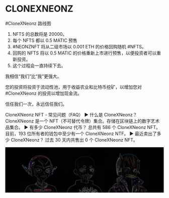 # CLONEXNEONZ

\#CloneXNeonz 路线图

1. NFTS 的总数将是 20000。
2. 每个 NFTS 都以 0.5 MATIC 预售
3. \#NEONZNFT 将从二级市场以 0.001 ETH 的价格回购随机 #NFTS。
4. 回购的 NFTS 将以 0.5 MATIC 的价格重新上市进行预售，以便投资者可以重新投资。
5. 这个过程会一直持续下去。

我相信“我们”比“我”更强大。

您的投资将投资于流动性池，用于收益农业和比特币挖矿，以增加您对#CloneXNeonz 的投资以增加现金流。

信任我们一次，永远信任我们。

CloneXNeonz NFT - 常见问题（FAQ）
▶ 什么是 CloneXNeonz？
CloneXNeonz 是一个 NFT（不可替代令牌）集合。存储在区块链上的数字艺术品集合。
▶ 有多少 CloneXNeonz 代币？
总共有 586 个 CloneXNeonz NFT。目前，193 位所有者的钱包中至少有一个 CloneXNeonz NTF。
▶ 最近卖出了多少 CloneXNeonz？
过去 30 天内共售出 0 个 CloneXNeonz NFT。

![nft](unnamed.jpg)
